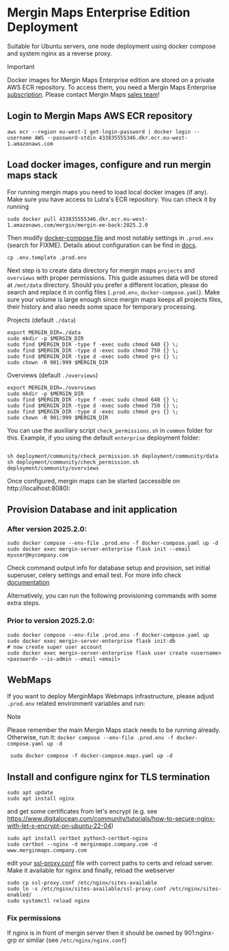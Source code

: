 # Mergin Maps Enterprise Edition Deployment
Suitable for Ubuntu servers, one node deployment using docker compose and system nginx as a reverse proxy.

> [!IMPORTANT] 
> Docker images for Mergin Maps Enterprise edition are stored on a private AWS ECR repository.
> To access them, you need a Mergin Maps Enterprise [subscription](https://merginmaps.com/pricing).
> Please contact Mergin Maps [sales team](https://merginmaps.com/contact-sales)!

## Login to Mergin Maps AWS ECR repository
```shell
aws ecr --region eu-west-1 get-login-password | docker login --username AWS --password-stdin 433835555346.dkr.ecr.eu-west-1.amazonaws.com
```

## Load docker images, configure and run mergin maps stack
For running mergin maps you need to load local docker images (if any). Make sure you have access to Lutra's ECR repository. You can check it by running
```
sudo docker pull 433835555346.dkr.ecr.eu-west-1.amazonaws.com/mergin/mergin-ee-back:2025.2.0
```

Then modify [docker-compose file](docker-compose.yml) and most notably settings in `.prod.env` (search for FIXME). Details about configuration can be find in [docs](https://merginmaps.com/docs/server/install/).

```
cp .env.template .prod.env
```

Next step is to create data directory for mergin maps `projects` and `overviews` with proper permissions. This guide assumes data will be stored at  `/mnt/data` directory. Should you prefer a different location, please do search and replace it in config files (`.prod.env`, `docker-compose.yaml`). Make sure your volume is large enough since mergin maps keeps all projects files, their history and also needs some space for temporary processing.

Projects (default `./data`)
```
export MERGIN_DIR=./data
sudo mkdir -p $MERGIN_DIR
sudo find $MERGIN_DIR -type f -exec sudo chmod 640 {} \;
sudo find $MERGIN_DIR -type d -exec sudo chmod 750 {} \;
sudo find $MERGIN_DIR -type d -exec sudo chmod g+s {} \;
sudo chown -R 901:999 $MERGIN_DIR
```

Overviews (default `./overviews`)
```
export MERGIN_DIR=./overviews
sudo mkdir -p $MERGIN_DIR
sudo find $MERGIN_DIR -type f -exec sudo chmod 640 {} \;
sudo find $MERGIN_DIR -type d -exec sudo chmod 750 {} \;
sudo find $MERGIN_DIR -type d -exec sudo chmod g+s {} \;
sudo chown -R 901:999 $MERGIN_DIR
```

You can use the auxiliary script `check_permissions.sh` in `common` folder for this.
Example, if you using the default `enterprise` deployment folder:

```shell

sh deployment/community/check_permission.sh deployment/community/data
sh deployment/community/check_permission.sh deployment/community/overviews

```

Once configured, mergin maps can be started (accessible on http://localhost:8080):

## Provision Database and init application

### After version 2025.2.0:
```
sudo docker compose --env-file .prod.env -f docker-compose.yaml up -d
sudo docker exec mergin-server-enterprise flask init --email myuser@mycompany.com
```
Check command output info for database setup and provision, set initial superuser, celery settings and email test.
For more info check [documentation](https://merginmaps.com/docs/server/install/#initialise-database)

Alternatively, you can run the following provisioning commands with some extra steps.

### Prior to version 2025.2.0:
```
sudo docker compose --env-file .prod.env -f docker-compose.yaml up
sudo docker exec mergin-server-enterprise flask init-db
# now create super user account
sudo docker exec mergin-server-enterprise flask user create <username> <password> --is-admin --email <email>
```  

## WebMaps

If you want to deploy MerginMaps Webmaps infrastructure, please adjust `.prod.env` related environment variables and run:
> [!NOTE]
> Please remember the main Mergin Maps stack needs to be running already.
> Otherwise, run it:
> `docker compose --env-file .prod.env -f docker-compose.yaml up -d`

```
 sudo docker compose -f docker-compose.maps.yaml up -d
```

## Install and configure nginx for TLS termination
```
sudo apt update
sudo apt install nginx
```
and get some certificates from let's encrypt
(e.g. see https://www.digitalocean.com/community/tutorials/how-to-secure-nginx-with-let-s-encrypt-on-ubuntu-22-04)
```
sudo apt install certbot python3-certbot-nginx
sudo certbot --nginx -d merginmaps.company.com -d www.merginmaps.company.com
```
edit your [ssl-proxy.conf](./ssl-proxy.conf) file with correct paths to certs and reload server. Make it available for nginx and finally, reload the webserver
```
sudo cp ssl-proxy.conf /etc/nginx/sites-available
sudo ln -s /etc/nginx/sites-available/ssl-proxy.conf /etc/nginx/sites-enabled/
sudo systemctl reload nginx
```

### Fix permissions
If nginx is in front of mergin server then it should be owned by 901:nginx-grp or similar (see `/etc/nginx/nginx.conf`)
